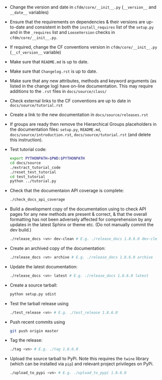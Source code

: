 * Change the version and date in `cfdm/core/__init__.py`
  (`__version__` and `__date__` variables)

* Ensure that the requirements on dependencies & their versions are
  up-to-date and consistent in both the `install_requires` list of the
  `setup.py` and in the `_requires` list and `LooseVersion` checks in
  `cfdm/core/__init__.py`.

* If required, change the CF conventions version in
  `cfdm/core/__init__.py` (`__cf_version__` variable)

* Make sure that `README.md` is up to date.

* Make sure that `Changelog.rst` is up to date.

* Make sure that any new attributes, methods and keyword arguments (as
  listed in the change log) have on-line documentation. This may
  require additions to the `.rst` files in `docs/source/class/`

* Check external links to the CF conventions are up to date in
  `docs/source/tutorial.rst`

* Create a link to the new documentation in `docs/source/releases.rst`

* If groups are ready then remove the Hierarchical Groups placeholders
  in the documentation files: `setup.py`, `README.md`,
  `docs/source/introduction.rst`, `docs/source/tutorial.rst` (and
  delete this instruction).

* Test tutorial code:

  ```bash
  export PYTHONPATH=$PWD:$PYTHONPATH
  cd docs/source
  ./extract_tutorial_code
  ./reset_test_tutorial
  cd test_tutorial
  python ../tutorial.py
  ```

* Check that the documentaion API coverage is complete:

  ```bash
  ./check_docs_api_coverage
  ```
  
* Build a development copy of the documentation using to check API
  pages for any new methods are present & correct, & that the overall
  formatting has not been adversely affected for comprehension by any
  updates in the latest Sphinx or theme etc. (Do not manually commit
  the dev build.)

  ```bash
  ./release_docs <vn> dev-clean # E.g. ./release_docs 1.8.6.0 dev-clean
  ```
  
* Create an archived copy of the documentation:

  ```bash
  ./release_docs <vn> archive # E.g. ./release_docs 1.8.6.0 archive
  ```

* Update the latest documentation:

  ```bash
  ./release_docs <vn> latest # E.g. ./release_docs 1.8.6.0 latest
  ```

* Create a source tarball:

  ```bash
  python setup.py sdist
  ```

* Test the tarball release using

  ```bash
  ./test_release <vn> # E.g. ./test_release 1.8.6.0
  ```

* Push recent commits using

  ```bash
  git push origin master
  ```
  
* Tag the release:

  ```bash
  ./tag <vn> # E.g. ./tag 1.8.6.0
  ```
  
* Upload the source tarball to PyPi. Note this requires the `twine`
  library (which can be installed via `pip`) and relevant project
  privileges on PyPi.

  ```bash
  ./upload_to_pypi <vn> # E.g. ./upload_to_pypi 1.8.6.0
  ```
